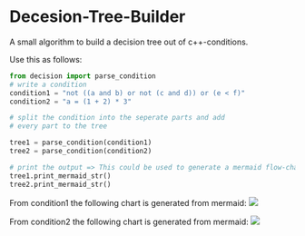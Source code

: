 # Decesion-Tree-Builder

A small algorithm to build a decision tree out of c++-conditions.

Use this as follows:

```python
from decision import parse_condition
# write a condition
condition1 = "not ((a and b) or not (c and d)) or (e < f)"
condition2 = "a = (1 + 2) * 3"

# split the condition into the seperate parts and add
# every part to the tree

tree1 = parse_condition(condition1)
tree2 = parse_condition(condition2)

# print the output => This could be used to generate a mermaid flow-chart
tree1.print_mermaid_str()
tree2.print_mermaid_str()
```

From condition1 the following chart is generated from mermaid:
[![](https://mermaid.ink/img/pako:eNpNkMFuwjAMhl8l8slIIDWhpVChnXgDdvTFa9yBRF3UpQeEePd5oap2ir9Pzi_bT2iHKNDA98j3i_s8kR5wGFekBeqQ7D24zebDFaTl7DOXpAFZo4kyi0DqkQ1DRk-6xa8Ft6TVnPdur0jr-X-VRU26w9awzrgj3WNccG_pHo_LON7yfYGy-vNvYxP6gN0_E2ANvYw9X6Mt-CR1jiBdpBeCxsooHU-3RED6slae0nB-aAtNGidZw3SPnOR0ZTtND03Htx95_QKEMlYE?type=png)](https://mermaid.live/edit#pako:eNpNkMFuwjAMhl8l8slIIDWhpVChnXgDdvTFa9yBRF3UpQeEePd5oap2ir9Pzi_bT2iHKNDA98j3i_s8kR5wGFekBeqQ7D24zebDFaTl7DOXpAFZo4kyi0DqkQ1DRk-6xa8Ft6TVnPdur0jr-X-VRU26w9awzrgj3WNccG_pHo_LON7yfYGy-vNvYxP6gN0_E2ANvYw9X6Mt-CR1jiBdpBeCxsooHU-3RED6slae0nB-aAtNGidZw3SPnOR0ZTtND03Htx95_QKEMlYE)

From condition2 the following chart is generated from mermaid:
[![](https://mermaid.ink/img/pako:eNo9zrEKgzAQBuBXCTelrYIa7RBoJ9-gHW85zFkFc4pNhiK-e4ODy_F_8MN_G3SzY7DwWWkZ1LtFKfXjglJoSrdUef5UBUqjrycbFKNvic1Bg1LpMtEcrFBqXZ2sUe7anOU7ZOB59TS6NLqhKIUQBvaMYFN03FOcAgLKnqoUw_z6SQc2rJEziIujwO1I6V0Ptqfpy_sfTm04jQ?type=png)](https://mermaid.live/edit#pako:eNo9zrEKgzAQBuBXCTelrYIa7RBoJ9-gHW85zFkFc4pNhiK-e4ODy_F_8MN_G3SzY7DwWWkZ1LtFKfXjglJoSrdUef5UBUqjrycbFKNvic1Bg1LpMtEcrFBqXZ2sUe7anOU7ZOB59TS6NLqhKIUQBvaMYFN03FOcAgLKnqoUw_z6SQc2rJEziIujwO1I6V0Ptqfpy_sfTm04jQ)